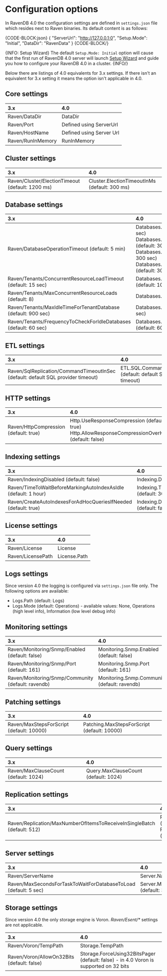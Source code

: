 ﻿# Configuration options

In RavenDB 4.0 the configuration settings are defined in `settings.json` file which resides next to Raven binaries. Its default content is as follows:

{CODE-BLOCK:json}
{
    "ServerUrl": "http://127.0.0.1:0",
    "Setup.Mode": "Initial",
    "DataDir": "RavenData"
}
{CODE-BLOCK/}

{INFO: Setup Wizard}
The default `Setup.Mode: Initial` option will cause that the first run of RavenDB 4.0 server will launch [Setup Wizard](../start/setup-wizard) and guide you how to configure your RavenDB 4.0 in a cluster.
{INFO/}

Below there are listings of 4.0 equivalents for 3.x settings. If there isn't an equivalent for 3.x setting it means the option isn't applicable in 4.0.

## Core settings

| 3.x | 4.0 |
|:---------------------|:---|
| Raven/DataDir | DataDir|
| Raven/Port | Defined using ServerUrl |
| Raven/HostName | Defined using Server Url |
| Raven/RunInMemory | RunInMemory |

## Cluster settings

| 3.x | 4.0 |
|:---------------------|:---|
| Raven/Cluster/ElectionTimeout (default: 1200 ms) | Cluster.ElectionTimeoutInMs (default: 300 ms) |

## Database settings

| 3.x | 4.0 |
|:---------------------|:---|
| Raven/DatabaseOperationTimeout (default: 5 min) | Databases.QueryTimeoutInSec (default: 300 sec) <br /> Databases.QueryOperationTimeoutInSec (default: 300 sec) <br /> Databases.OperationTimeoutInSec (default: 300 sec) <br /> Databases.CollectionOperationTimeoutInSec (default: 300 sec) |
| Raven/Tenants/ConcurrentResourceLoadTimeout (default: 15 sec) | Databases.ConcurrentLoadTimeoutInSec (default: 10 sec) |
| Raven/Tenants/MaxConcurrentResourceLoads (default: 8) | Databases.MaxConcurrentLoads (default: 8) |
| Raven/Tenants/MaxIdleTimeForTenantDatabase (default: 900 sec) | Databases.MaxIdleTimeInSec (default: 900 sec) |
| Raven/Tenants/FrequencyToCheckForIdleDatabases (default: 60 sec) | Databases.FrequencyToCheckForIdleInSec (default: 60 sec) |

## ETL settings

| 3.x | 4.0 |
|:---------------------|:---|
| Raven/SqlReplication/CommandTimeoutInSec (default: default SQL provider timeout) | ETL.SQL.CommandTimeoutInSec (default: default SQL provider timeout) |

## HTTP settings

| 3.x | 4.0 |
|:---------------------|:---|
| Raven/HttpCompression (default: true) | Http.UseResponseCompression (default: true) <br /> Http.AllowResponseCompressionOverHttps (default: false) |

## Indexing settings

| 3.x | 4.0 |
|:---------------------|:---|
| Raven/IndexingDisabled  (default: false) | Indexing.Disable (default: false) |
| Raven/TimeToWaitBeforeMarkingAutoIndexAsIdle (default: 1 hour) | Indexing.TimeToWaitBeforeMarkingAutoIndexAsIdleInMin (default: 30 min) |
| Raven/CreateAutoIndexesForAdHocQueriesIfNeeded (default: true) | Indexing.DisableQueryOptimizerGeneratedIndexes (default: false) |


## License settings

| 3.x | 4.0 |
|:---------------------|:---|
| Raven/License | License |
| Raven/LicensePath | License.Path |

## Logs settings

Since version 4.0 the logging is configured via `settings.json` file only. The following options are available:

- Logs.Path (default: Logs)
- Logs.Mode (default: Operations) - available values: None, Operations (high level info), Information (low level debug info)


## Monitoring settings

| 3.x | 4.0 |
|:---------------------|:---|
| Raven/Monitoring/Snmp/Enabled (default: false)| Monitoring.Snmp.Enabled (default: false) |
| Raven/Monitoring/Snmp/Port (default: 161) | Monitoring.Snmp.Port (default: 161) |
| Raven/Monitoring/Snmp/Community (default: ravendb) | Monitoring.Snmp.Community (default: ravendb) |

## Patching settings

| 3.x | 4.0 |
|:---------------------|:---|
| Raven/MaxStepsForScript (default: 10000) | Patching.MaxStepsForScript (default: 10000) |

## Query settings

| 3.x | 4.0 |
|:---------------------|:---|
| Raven/MaxClauseCount (default: 1024) | Query.MaxClauseCount (default: 1024) |

## Replication settings

| 3.x | 4.0 |
|:---------------------|:---|
| Raven/Replication/MaxNumberOfItemsToReceiveInSingleBatch (default: 512) | Replication.MaxItemsCount (default: 16384) <br />  Replication.MaxSizeToSendInMb (default: 64) |

## Server settings

| 3.x | 4.0 |
|:---------------------|:---|
| Raven/ServerName | Server.Name |
| Raven/MaxSecondsForTaskToWaitForDatabaseToLoad (default: 5 sec) | Server.MaxTimeForTaskToWaitForDatabaseToLoadInSec (default: 30 sec) |

## Storage settings

Since version 4.0 the only storage engine is Voron. _Raven/Esent/*_ settings are not applicable.

| 3.x | 4.0 |
|:---------------------|:---|
| Raven/Voron/TempPath | Storage.TempPath |
| Raven/Voron/AllowOn32Bits (default: false) | Storage.ForceUsing32BitsPager (default: false) - in 4.0 Voron is supported on 32 bits |
